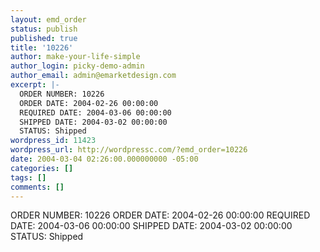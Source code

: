```yaml
---
layout: emd_order
status: publish
published: true
title: '10226'
author: make-your-life-simple
author_login: picky-demo-admin
author_email: admin@emarketdesign.com
excerpt: |-
  ORDER NUMBER: 10226
  ORDER DATE: 2004-02-26 00:00:00
  REQUIRED DATE: 2004-03-06 00:00:00
  SHIPPED DATE: 2004-03-02 00:00:00
  STATUS: Shipped
wordpress_id: 11423
wordpress_url: http://wordpressc.com/?emd_order=10226
date: 2004-03-04 02:26:00.000000000 -05:00
categories: []
tags: []
comments: []
---
```

ORDER NUMBER: 10226
ORDER DATE: 2004-02-26 00:00:00
REQUIRED DATE: 2004-03-06 00:00:00
SHIPPED DATE: 2004-03-02 00:00:00
STATUS: Shipped
